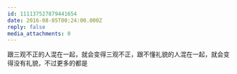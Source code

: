 ```yaml
---
id: 111137527879441654
date: 2016-08-05T00:24:00.000Z
reply: false
media_attachments: 0
---
```


跟三观不正的人混在一起，就会变得三观不正，跟不懂礼貌的人混在一起，就会变得没有礼貌，不过更多的都是

